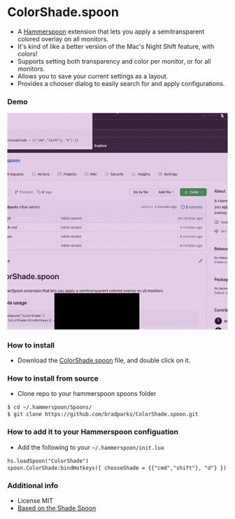 # ColorShade.spoon
- A [Hammerspoon](https://www.hammerspoon.org/) extension that lets you apply a semitransparent colored overlay on all monitors. 
- It's kind of like a better version of the Mac's Night Shift feature, with colors!
- Supports setting both transparency and color per monitor, or for all monitors.
- Allows you to save your current settings as a layout.
- Provides a chooser dialog to easily search for and apply configurations.

### Demo
![Sample](sample.gif)

### How to install
- Download the [ColorShade.spoon](https://github.com/bradparks/ColorShade.spoon/blob/main/ColorShade.spoon?raw=true) file, and double click on it.

### How to install from source
- Clone repo to your hammerspoon spoons folder

```
$ cd ~/.hammerspoon/Spoons/
$ git clone https://github.com/bradparks/ColorShade.spoon.git 
```

### How to add it to your Hammerspoon configuation 
- Add the following to your `~/.hammerspoon/init.lua`

```
hs.loadSpoon("ColorShade")
spoon.ColorShade:bindHotkeys({ chooseShade = {{"cmd","shift"}, "d"} })
```

### Additional info
- License MIT
- [Based on the Shade Spoon](https://github.com/Hammerspoon/Spoons/blob/master/Source/Shade.spoon/)
